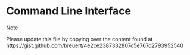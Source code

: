 # Command Line Interface

> [!NOTE]
> Please update this file by copying over the content found at https://gist.github.com/breuert/4e2ce2387332807c5e767d2793952540
